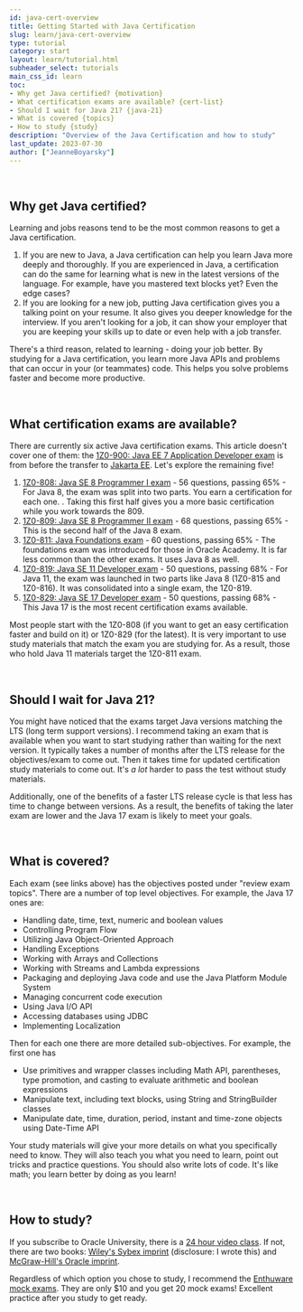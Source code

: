 ```yaml
---
id: java-cert-overview
title: Getting Started with Java Certification
slug: learn/java-cert-overview
type: tutorial
category: start
layout: learn/tutorial.html
subheader_select: tutorials
main_css_id: learn
toc:
- Why get Java certified? {motivation}
- What certification exams are available? {cert-list}
- Should I wait for Java 21? {java-21}
- What is covered {topics}
- How to study {study}
description: "Overview of the Java Certification and how to study"
last_update: 2023-07-30
author: ["JeanneBoyarsky"]
---
```


<a id="motiviation">&nbsp;</a>
## Why get Java certified?

Learning and jobs reasons tend to be the most common reasons to get a Java certification.

1. If you are new to Java, a Java certification can help you learn Java more deeply and thoroughly. If you are experienced in Java, a certification can do the same for learning what is new in the latest versions of the language. For example, have you mastered text blocks yet? Even the edge cases? 
2. If you are looking for a new job, putting Java certification gives you a talking point on your resume. It also gives you deeper knowledge for the interview. If you aren't looking for a job, it can show your employer that you are keeping your skills up to date or even help with a job transfer.

There's a third reason, related to learning - doing your job better. By studying for a Java certification, you learn more Java APIs and problems that can occur in your (or teammates) code. This helps you solve problems faster and become more productive.

<a id="cert-list">&nbsp;</a>
## What certification exams are available?

There are currently six active Java certification exams. This article doesn't cover one of them: the [1Z0-900: Java EE 7 Application Developer exam](doc:cert-900) is from before the transfer to [Jakarta EE](doc-jakarta-ee). Let's explore the remaining five!

1. [1Z0-808: Java SE 8 Programmer I exam](doc:cert-808) - 56 questions, passing 65% - For Java 8, the exam was split into two parts. You earn a certification for each one. . Taking this first half gives you a more basic certification while you work towards the 809.
2. [1Z0-809: Java SE 8 Programmer II exam](doc:cert-809) - 68 questions, passing 65% - This is the second half of the Java 8 exam.
3. [1Z0-811: Java Foundations exam](doc:cert-811) - 60 questions, passing 65% - The foundations exam was introduced for those in Oracle Academy. It is far less common than the other exams. It uses Java 8 as well.
4. [1Z0-819: Java SE 11 Developer exam](doc:cert-819) - 50 questions, passing 68% - For Java 11, the exam was launched in two parts like Java 8 (1Z0-815 and 1Z0-816). It was consolidated into a single exam, the 1Z0-819.  
5. [1Z0-829: Java SE 17 Developer exam](doc:cert-829) - 50 questions, passing 68% - This Java 17 is the most recent certification exams available.

Most people start with the 1Z0-808 (if you want to get an easy certification faster and build on it) or 1Z0-829 (for the latest). It is very important to use study materials that match the exam you are studying for. As a result, those who hold Java 11 materials target the 1Z0-811 exam.

<a id="java-21">&nbsp;</a>
## Should I wait for Java 21?

You might have noticed that the exams target Java versions matching the LTS (long term support versions). I recommend taking an exam that is available when you want to start studying rather than waiting for the next version. It typically takes a number of months after the LTS release for the objectives/exam to come out. Then it takes time for updated certification study materials to come out. It's *a lot* harder to pass the test without study materials.

Additionally, one of the benefits of a faster LTS release cycle is that less has time to change between versions. As a result, the benefits of taking the later exam are lower and the Java 17 exam is likely to meet your goals.

<a id="topics">&nbsp;</a>
## What is covered?

Each exam (see links above) has the objectives posted under "review exam topics". There are a number of top level objectives. For example, the Java 17 ones are:
* Handling date, time, text, numeric and boolean values
* Controlling Program Flow
* Utilizing Java Object-Oriented Approach
* Handling Exceptions
* Working with Arrays and Collections
* Working with Streams and Lambda expressions
* Packaging and deploying Java code and use the Java Platform Module System
* Managing concurrent code execution
* Using Java I/O API
* Accessing databases using JDBC
* Implementing Localization

Then for each one there are more detailed sub-objectives. For example,  the first one has
* Use primitives and wrapper classes including Math API, parentheses, type promotion, and casting to evaluate arithmetic and boolean expressions
* Manipulate text, including text blocks, using String and StringBuilder classes
* Manipulate date, time, duration, period, instant and time-zone objects using Date-Time API

Your study materials will give your more details on what you specifically need to know. They will also teach you what you need to learn, point out tricks and practice questions. You should also write lots of code. It's like math; you learn better by doing as you learn!

<a id="study">&nbsp;</a>
## How to study?

If you subscribe to Oracle University, there is a [24 hour video class](doc:cert-oracle-university). If not, there are two books: [Wiley's Sybex imprint](doc:cert-wiley) (disclosure: I wrote this) and [McGraw-Hill's Oracle imprint](doc:cert-mcgraw).

Regardless of which option you chose to study, I recommend the [Enthuware mock exams](doc:cert-enthuware). They are only $10 and you get 20 mock exams! Excellent practice after you study to get ready. 

